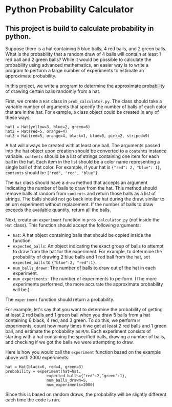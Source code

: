 # Python Probability Calculator

## This project is build to calculate probability in python.

Suppose there is a hat containing 5 blue balls, 4 red balls, and 2 green balls. What is the probability that a random draw of 4 balls will contain at least 1 red ball and 2 green balls? While it would be possible to calculate the probability using advanced mathematics, an easier way is to write a program to perform a large number of experiments to estimate an approximate probability.

In this project, we write a program to determine the approximate probability of drawing certain balls randomly from a hat. 

First, we create a `Hat` class in `prob_calculator.py`. The class should take a variable number of arguments that specify the number of balls of each color that are in the hat. For example, a class object could be created in any of these ways:
```
hat1 = Hat(yellow=3, blue=2, green=6)
hat2 = Hat(red=5, orange=4)
hat3 = Hat(red=5, orange=4, black=1, blue=0, pink=2, striped=9)
```

A hat will always be created with at least one ball. The arguments passed into the hat object upon creation should be converted to a `contents` instance variable. `contents` should be a list of strings containing one item for each ball in the hat. Each item in the list should be a color name representing a single ball of that color. For example, if your hat is `{"red": 2, "blue": 1}`, `contents` should be `["red", "red", "blue"]`.

The `Hat` class should have a `draw` method that accepts an argument indicating the number of balls to draw from the hat. This method should remove balls at random from `contents` and return those balls as a list of strings. The balls should not go back into the hat during the draw, similar to an urn experiment without replacement. If the number of balls to draw exceeds the available quantity, return all the balls.

Next, create an `experiment` function in `prob_calculator.py` (not inside the `Hat` class). This function should accept the following arguments:
* `hat`: A hat object containing balls that should be copied inside the function.
* `expected_balls`: An object indicating the exact group of balls to attempt to draw from the hat for the experiment. For example, to determine the probability of drawing 2 blue balls and 1 red ball from the hat, set `expected_balls` to `{"blue":2, "red":1}`.
* `num_balls_drawn`: The number of balls to draw out of the hat in each experiment.
* `num_experiments`: The number of experiments to perform. (The more experiments performed, the more accurate the approximate probability will be.)

The `experiment` function should return a probability. 

For example, let's say that you want to determine the probability of getting at least 2 red balls and 1 green ball when you draw 5 balls from a hat containing 6 black, 4 red, and 3 green. To do this, we perform `N` experiments, count how many times `M` we get at least 2 red balls and 1 green ball, and estimate the probability as `M/N`. Each experiment consists of starting with a hat containing the specified balls, drawing a number of balls, and checking if we got the balls we were attempting to draw.

Here is how you would call the `experiment` function based on the example above with 2000 experiments:

```
hat = Hat(black=6, red=4, green=3)
probability = experiment(hat=hat, 
                  expected_balls={"red":2,"green":1},
                  num_balls_drawn=5,
                  num_experiments=2000)
```

Since this is based on random draws, the probability will be slightly different each time the code is run.
